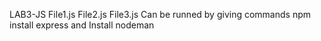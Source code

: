 LAB3-JS 
File1.js
File2.js
File3.js
Can be runned by giving commands npm install express and Install nodeman
